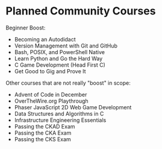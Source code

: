 # Planned Community Courses

Beginner Boost:

* Becoming an Autodidact
* Version Management with Git and GitHub
* Bash, POSIX, and PowerShell Native 
* Learn Python and Go the Hard Way
* C Game Development (Head First C)
* Get Good to Gig and Prove It

Other courses that are not really "boost" in scope:

* Advent of Code in December
* OverTheWire.org Playthrough
* Phaser JavaScript 2D Web Game Development
* Data Structures and Algorithms in C
* Infrastructure Engineering Essentials
* Passing the CKAD Exam
* Passing the CKA Exam
* Passing the CKS Exam
